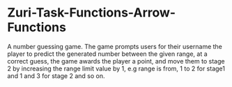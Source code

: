 # Zuri-Task-Functions-Arrow-Functions
 A number guessing game. The game prompts users for their username  the player to predict the generated number between the given range, at a correct guess, the game awards the player a point, and move them to stage 2 by increasing the range limit value by 1, e.g range is from, 1 to 2 for stage1 and 1 and 3 for stage 2 and so on.
